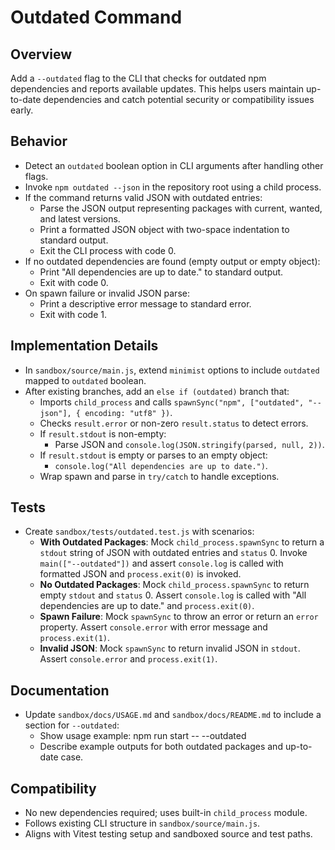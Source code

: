 # Outdated Command

## Overview
Add a `--outdated` flag to the CLI that checks for outdated npm dependencies and reports available updates. This helps users maintain up-to-date dependencies and catch potential security or compatibility issues early.

## Behavior
- Detect an `outdated` boolean option in CLI arguments after handling other flags.
- Invoke `npm outdated --json` in the repository root using a child process.
- If the command returns valid JSON with outdated entries:
  - Parse the JSON output representing packages with current, wanted, and latest versions.
  - Print a formatted JSON object with two-space indentation to standard output.
  - Exit the CLI process with code 0.
- If no outdated dependencies are found (empty output or empty object):
  - Print "All dependencies are up to date." to standard output.
  - Exit with code 0.
- On spawn failure or invalid JSON parse:
  - Print a descriptive error message to standard error.
  - Exit with code 1.

## Implementation Details
- In `sandbox/source/main.js`, extend `minimist` options to include `outdated` mapped to `outdated` boolean.
- After existing branches, add an `else if (outdated)` branch that:
  - Imports `child_process` and calls `spawnSync("npm", ["outdated", "--json"], { encoding: "utf8" })`.
  - Checks `result.error` or non-zero `result.status` to detect errors.
  - If `result.stdout` is non-empty:
    - Parse JSON and `console.log(JSON.stringify(parsed, null, 2))`.
  - If `result.stdout` is empty or parses to an empty object:
    - `console.log("All dependencies are up to date.")`.
  - Wrap spawn and parse in `try/catch` to handle exceptions.

## Tests
- Create `sandbox/tests/outdated.test.js` with scenarios:
  - **With Outdated Packages**: Mock `child_process.spawnSync` to return a `stdout` string of JSON with outdated entries and `status` 0. Invoke `main(["--outdated"])` and assert `console.log` is called with formatted JSON and `process.exit(0)` is invoked.
  - **No Outdated Packages**: Mock `child_process.spawnSync` to return empty `stdout` and `status` 0. Assert `console.log` is called with "All dependencies are up to date." and `process.exit(0)`.
  - **Spawn Failure**: Mock `spawnSync` to throw an error or return an `error` property. Assert `console.error` with error message and `process.exit(1)`.
  - **Invalid JSON**: Mock `spawnSync` to return invalid JSON in `stdout`. Assert `console.error` and `process.exit(1)`.

## Documentation
- Update `sandbox/docs/USAGE.md` and `sandbox/docs/README.md` to include a section for `--outdated`:
  - Show usage example:
    npm run start -- --outdated
  - Describe example outputs for both outdated packages and up-to-date case.

## Compatibility
- No new dependencies required; uses built-in `child_process` module.
- Follows existing CLI structure in `sandbox/source/main.js`.
- Aligns with Vitest testing setup and sandboxed source and test paths.
